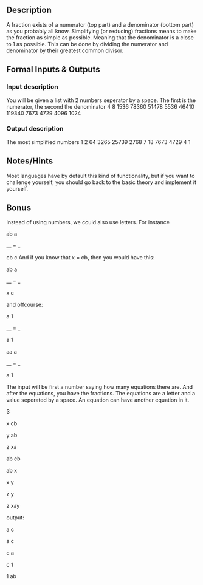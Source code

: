 ## Description

A fraction exists of a numerator (top part) and a denominator (bottom part) as you probably all know.
Simplifying (or reducing) fractions means to make the fraction as simple as possible. Meaning that the denominator is a close to 1 as possible. This can be done by dividing the numerator and denominator by their greatest common divisor.

## Formal Inputs & Outputs

### Input description

You will be given a list with 2 numbers seperator by a space. The first is the numerator, the second the denominator
4 8
1536 78360
51478 5536
46410 119340
7673 4729
4096 1024

### Output description

The most simplified numbers
1 2
64 3265
25739 2768
7 18
7673 4729
4 1

## Notes/Hints

Most languages have by default this kind of functionality, but if you want to challenge yourself, you should go back to the basic theory and implement it yourself.

## Bonus

Instead of using numbers, we could also use letters.
For instance

ab   a

__ = _

cb   c 
And if you know that x = cb, then you would have this:

ab   a

__ = _

x    c  

and offcourse:

a    1

__ = _

a    1

aa   a

__ = _

a    1

The input will be first a number saying how many equations there are. And after the equations, you have the fractions.
The equations are a letter and a value seperated by a space. An equation can have another equation in it.

3

x cb

y ab

z xa

ab cb

ab x

x y

z y

z xay

output:

a c

a c

c a

c 1

1 ab

